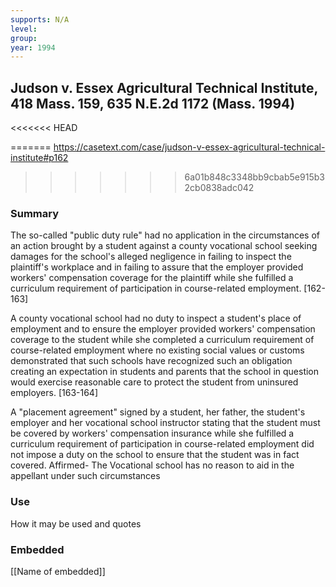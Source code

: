```yaml
---
supports: N/A
level: 
group: 
year: 1994
---
```

## Judson v. Essex Agricultural Technical Institute, 418 Mass. 159, 635 N.E.2d 1172 (Mass. 1994)

<<<<<<< HEAD

=======
https://casetext.com/case/judson-v-essex-agricultural-technical-institute#p162
>>>>>>> 6a01b848c3348bb9cbab5e915b32cb0838adc042

### Summary

The so-called "public duty rule" had no application in the circumstances of an action brought by a student against a county vocational school seeking damages for the school's alleged negligence in failing to inspect the plaintiff's workplace and in failing to assure that the employer provided workers' compensation coverage for the plaintiff while she fulfilled a curriculum requirement of participation in course-related employment. [162-163]

A county vocational school had no duty to inspect a student's place of employment and to ensure the employer provided workers' compensation coverage to the student while she completed a curriculum requirement of course-related employment where no existing social values or customs demonstrated that such schools have recognized such an obligation creating an expectation in students and parents that the school in question would exercise reasonable care to protect the student from uninsured employers. [163-164]

A "placement agreement" signed by a student, her father, the student's employer and her vocational school instructor stating that the student must be covered by workers' compensation insurance while she fulfilled a curriculum requirement of participation in course-related employment did not impose a duty on the school to ensure that the student was in fact covered.
Affirmed- The Vocational school has no reason to aid in the appellant under such circumstances
### Use

How it may be used and quotes

### Embedded

[[Name of embedded]]